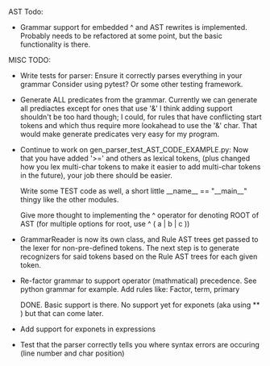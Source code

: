 AST Todo:

*   Grammar support for embedded ^ and AST rewrites is implemented.
    Probably needs to be refactored at some point, but the basic functionality is there.

MISC TODO: 

*   Write tests for parser: Ensure it correctly parses everything in your grammar
    Consider using pytest? Or some other testing framework.

*   Generate ALL predicates from the grammar.
    Currently we can generate all prediactes except for ones that use '&' 
    I think adding support shouldn't be too hard though; I could, for rules that
    have conflicting start tokens  and which thus require more lookahead to use
    the '&' char. That would make generate predicates very easy for my program.

*   Continue to work on gen_parser_test_AST_CODE_EXAMPLE.py:
    Now that you have added '>=' and others as lexical tokens,
    (plus changed how you lex multi-char tokens to make it easier to 
    add multi-char tokens in the future), 
    your job there should be easier. 

    Write some TEST code as well, a short little \_\_name__ == "\_\_main__" thingy like the other modules.

    Give more thought to implementing the ^ operator for denoting ROOT of AST 
    (for multiple options for root, use ^ ( a | b | c )) 

*   GrammarReader is now its own class, and Rule AST trees get passed to the lexer for 
    non-pre-defined tokens. The next step is to generate recognizers for said tokens
    based on the Rule AST trees for each given token.


*   Re-factor grammar to support operator (mathmatical) precedence. See python grammar for example.
    Add rules like: Factor, term, primary

    DONE. Basic support is there. No support yet for exponets (aka using ** ) but that can come later. 

*   Add support for exponets in expressions
        

*   Test that the parser correctly tells you where syntax errors are occuring (line number and char position)